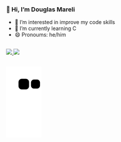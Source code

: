 ### 👋 Hi, I’m Douglas Mareli

- 👀 I’m interested in improve my code skills 
- 🌱 I’m currently learning C
- 😄 Pronoums: he/him
##
 <div>
  <a href="https://github.com/DouglasMreli">
  <img height="180em" src="https://github-readme-stats.vercel.app/api?username=DouglasMreli&show_icons=true&theme=react&include_all_commits=true&count_private=true"/>
  <img height="180em" src="https://github-readme-stats.vercel.app/api/top-langs/?username=DouglasMreli&layout=compact&langs_count=7&theme=react"/>
</div>
 
  ##
 
  ![Snake animation](https://github.com/rafaballerini/rafaballerini/blob/output/github-contribution-grid-snake.svg)
